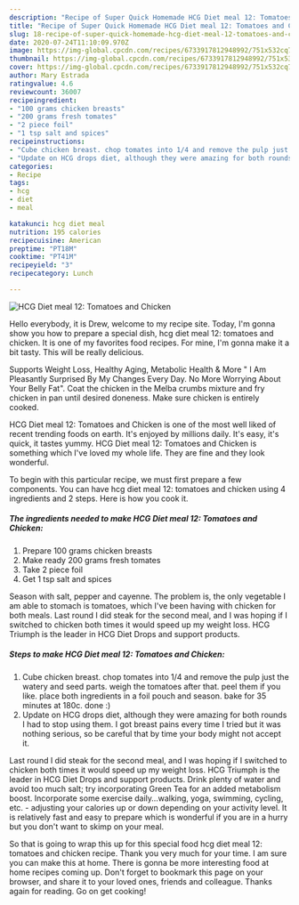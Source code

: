```yaml
---
description: "Recipe of Super Quick Homemade HCG Diet meal 12: Tomatoes and Chicken"
title: "Recipe of Super Quick Homemade HCG Diet meal 12: Tomatoes and Chicken"
slug: 18-recipe-of-super-quick-homemade-hcg-diet-meal-12-tomatoes-and-chicken
date: 2020-07-24T11:10:09.970Z
image: https://img-global.cpcdn.com/recipes/6733917812948992/751x532cq70/hcg-diet-meal-12-tomatoes-and-chicken-recipe-main-photo.jpg
thumbnail: https://img-global.cpcdn.com/recipes/6733917812948992/751x532cq70/hcg-diet-meal-12-tomatoes-and-chicken-recipe-main-photo.jpg
cover: https://img-global.cpcdn.com/recipes/6733917812948992/751x532cq70/hcg-diet-meal-12-tomatoes-and-chicken-recipe-main-photo.jpg
author: Mary Estrada
ratingvalue: 4.6
reviewcount: 36007
recipeingredient:
- "100 grams chicken breasts"
- "200 grams fresh tomates"
- "2 piece foil"
- "1 tsp salt and spices"
recipeinstructions:
- "Cube chicken breast. chop tomates into 1/4 and remove the pulp just the watery and seed parts. weigh the tomatoes after that. peel them if you like. place both ingredients in a foil pouch and season. bake for 35 minutes at 180c. done :)"
- "Update on HCG drops diet, although they were amazing for both rounds I had to stop using them. I got breast pains every time I tried but it was nothing serious, so be careful that by time your body might not accept it."
categories:
- Recipe
tags:
- hcg
- diet
- meal

katakunci: hcg diet meal 
nutrition: 195 calories
recipecuisine: American
preptime: "PT18M"
cooktime: "PT41M"
recipeyield: "3"
recipecategory: Lunch

---
```



![HCG Diet meal 12: Tomatoes and Chicken](https://img-global.cpcdn.com/recipes/6733917812948992/751x532cq70/hcg-diet-meal-12-tomatoes-and-chicken-recipe-main-photo.jpg)

Hello everybody, it is Drew, welcome to my recipe site. Today, I'm gonna show you how to prepare a special dish, hcg diet meal 12: tomatoes and chicken. It is one of my favorites food recipes. For mine, I'm gonna make it a bit tasty. This will be really delicious.

Supports Weight Loss, Healthy Aging, Metabolic Health &amp; More &#34; I Am Pleasantly Surprised By My Changes Every Day. No More Worrying About Your Belly Fat&#34;. Coat the chicken in the Melba crumbs mixture and fry chicken in pan until desired doneness. Make sure chicken is entirely cooked.

HCG Diet meal 12: Tomatoes and Chicken is one of the most well liked of recent trending foods on earth. It's enjoyed by millions daily. It's easy, it's quick, it tastes yummy. HCG Diet meal 12: Tomatoes and Chicken is something which I've loved my whole life. They are fine and they look wonderful.


To begin with this particular recipe, we must first prepare a few components. You can have hcg diet meal 12: tomatoes and chicken using 4 ingredients and 2 steps. Here is how you cook it.

<!--inarticleads1-->

##### The ingredients needed to make HCG Diet meal 12: Tomatoes and Chicken:

1. Prepare 100 grams chicken breasts
1. Make ready 200 grams fresh tomates
1. Take 2 piece foil
1. Get 1 tsp salt and spices


Season with salt, pepper and cayenne. The problem is, the only vegetable I am able to stomach is tomatoes, which I&#39;ve been having with chicken for both meals. Last round I did steak for the second meal, and I was hoping if I switched to chicken both times it would speed up my weight loss. HCG Triumph is the leader in HCG Diet Drops and support products. 

<!--inarticleads2-->

##### Steps to make HCG Diet meal 12: Tomatoes and Chicken:

1. Cube chicken breast. chop tomates into 1/4 and remove the pulp just the watery and seed parts. weigh the tomatoes after that. peel them if you like. place both ingredients in a foil pouch and season. bake for 35 minutes at 180c. done :)
1. Update on HCG drops diet, although they were amazing for both rounds I had to stop using them. I got breast pains every time I tried but it was nothing serious, so be careful that by time your body might not accept it.


Last round I did steak for the second meal, and I was hoping if I switched to chicken both times it would speed up my weight loss. HCG Triumph is the leader in HCG Diet Drops and support products. Drink plenty of water and avoid too much salt; try incorporating Green Tea for an added metabolism boost. Incorporate some exercise daily…walking, yoga, swimming, cycling, etc. - adjusting your calories up or down depending on your activity level. It is relatively fast and easy to prepare which is wonderful if you are in a hurry but you don&#39;t want to skimp on your meal. 

So that is going to wrap this up for this special food hcg diet meal 12: tomatoes and chicken recipe. Thank you very much for your time. I am sure you can make this at home. There is gonna be more interesting food at home recipes coming up. Don't forget to bookmark this page on your browser, and share it to your loved ones, friends and colleague. Thanks again for reading. Go on get cooking!

